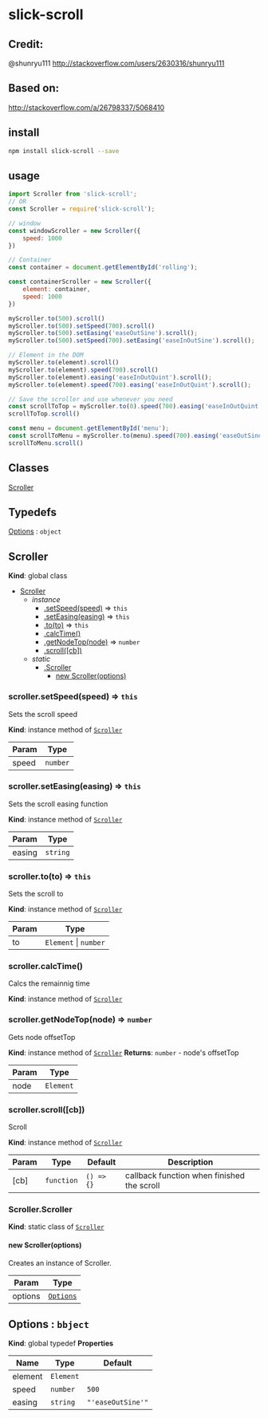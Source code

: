 # slick-scroll

## Credit:

@shunryu111 <http://stackoverflow.com/users/2630316/shunryu111>

## Based on:

<http://stackoverflow.com/a/26798337/5068410>

## install

```bash
npm install slick-scroll --save
```

## usage

```javascript
import Scroller from 'slick-scroll';
// OR
const Scroller = require('slick-scroll');

// window
const windowScroller = new Scroller({
    speed: 1000
})

// Container
const container = document.getElementById('rolling');

const containerScroller = new Scroller({
    element: container,
    speed: 1000
})

myScroller.to(500).scroll()
myScroller.to(500).setSpeed(700).scroll()
myScroller.to(500).setEasing('easeOutSine').scroll();
myScroller.to(500).setSpeed(700).setEasing('easeInOutSine').scroll();

// Element in the DOM
myScroller.to(element).scroll()
myScroller.to(element).speed(700).scroll()
myScroller.to(element).easing('easeInOutQuint').scroll();
myScroller.to(element).speed(700).easing('easeInOutQuint').scroll();

// Save the scroller and use whenever you need
const scrollToTop = myScroller.to(0).speed(700).easing('easeInOutQuint');
scrollToTop.scroll()

const menu = document.getElementById('menu');
const scrollToMenu = myScroller.to(menu).speed(700).easing('easeOutSine');
scrollToMenu.scroll()
```

## Classes

<dl>
<dt><a href="#Scroller">Scroller</a></dt>
<dd></dd>
</dl>

## Typedefs

<dl>
<dt><a href="#Options">Options</a> : <code>object</code></dt>
<dd></dd>
</dl>

<a name="Scroller"></a>

## Scroller

**Kind**: global class

-   [Scroller](#Scroller)
    -   _instance_
        -   [.setSpeed(speed)](#Scroller+setSpeed) ⇒ <code>this</code>
        -   [.setEasing(easing)](#Scroller+setEasing) ⇒ <code>this</code>
        -   [.to(to)](#Scroller+to) ⇒ <code>this</code>
        -   [.calcTime()](#Scroller+calcTime)
        -   [.getNodeTop(node)](#Scroller+getNodeTop) ⇒ <code>number</code>
        -   [.scroll(\[cb\])](#Scroller+scroll)
    -   _static_
        -   [.Scroller](#Scroller.Scroller)
            -   [new Scroller(options)](#new_Scroller.Scroller_new)

<a name="Scroller+setSpeed"></a>

### scroller.setSpeed(speed) ⇒ <code>this</code>

Sets the scroll speed

**Kind**: instance method of [<code>Scroller</code>](#Scroller)

| Param | Type                |
| ----- | ------------------- |
| speed | <code>number</code> |

<a name="Scroller+setEasing"></a>

### scroller.setEasing(easing) ⇒ <code>this</code>

Sets the scroll easing function

**Kind**: instance method of [<code>Scroller</code>](#Scroller)

| Param  | Type                |
| ------ | ------------------- |
| easing | <code>string</code> |

<a name="Scroller+to"></a>

### scroller.to(to) ⇒ <code>this</code>

Sets the scroll to

**Kind**: instance method of [<code>Scroller</code>](#Scroller)

| Param | Type                                        |
| ----- | ------------------------------------------- |
| to    | <code>Element</code> \| <code>number</code> |

<a name="Scroller+calcTime"></a>

### scroller.calcTime()

Calcs the remainnig time

**Kind**: instance method of [<code>Scroller</code>](#Scroller)
<a name="Scroller+getNodeTop"></a>

### scroller.getNodeTop(node) ⇒ <code>number</code>

Gets node offsetTop

**Kind**: instance method of [<code>Scroller</code>](#Scroller)
**Returns**: <code>number</code> - node's offsetTop

| Param | Type                 |
| ----- | -------------------- |
| node  | <code>Element</code> |

<a name="Scroller+scroll"></a>

### scroller.scroll([cb])

Scroll

**Kind**: instance method of [<code>Scroller</code>](#Scroller)

| Param | Type                  | Default               | Description                                |
| ----- | --------------------- | --------------------- | ------------------------------------------ |
| [cb]  | <code>function</code> | <code>() => {}</code> | callback function when finished the scroll |

<a name="Scroller.Scroller"></a>

### Scroller.Scroller

**Kind**: static class of [<code>Scroller</code>](#Scroller)
<a name="new_Scroller.Scroller_new"></a>

#### new Scroller(options)

Creates an instance of Scroller.

| Param   | Type                             |
| ------- | -------------------------------- |
| options | [<code>Options</code>](#Options) |

<a name="Options"></a>

## Options : <code>bbject</code>

**Kind**: global typedef
**Properties**

| Name    | Type                 | Default                      |
| ------- | -------------------- | ---------------------------- |
| element | <code>Element</code> |                              |
| speed   | <code>number</code>  | <code>500</code>             |
| easing  | <code>string</code>  | <code>"'easeOutSine'"</code> |
